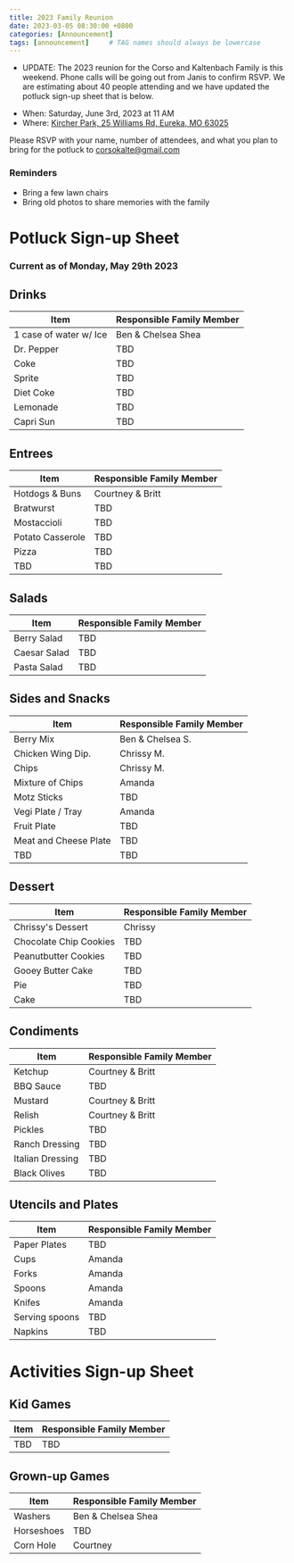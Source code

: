 ```yaml
---
title: 2023 Family Reunion
date: 2023-03-05 08:30:00 +0800
categories: [Announcement]
tags: [announcement]     # TAG names should always be lowercase
---
```


* UPDATE: The 2023 reunion for the Corso and Kaltenbach Family is this weekend. Phone calls will be going out from Janis to confirm RSVP. We are estimating about 40 people attending and we have updated the potluck sign-up sheet that is below.   

- When: Saturday, June 3rd, 2023 at 11 AM  
- Where: [Kircher Park, 25 Williams Rd, Eureka, MO 63025](https://www.google.com/maps/place/Kircher+Park/@38.502744,-90.6155987,16z/data=!4m14!1m7!3m6!1s0x87d92817a45c6819:0x8005682ed093d1f!2sKircher+Park!8m2!3d38.502744!4d-90.612958!16s%2Fg%2F1tcvjm_2!3m5!1s0x87d92817a45c6819:0x8005682ed093d1f!8m2!3d38.502744!4d-90.612958!16s%2Fg%2F1tcvjm_2)   

Please RSVP with your name, number of attendees, and what you plan to bring for the potluck to [corsokalte@gmail.com](mailto:corsokalte@gmail.com?subject=[CKFamilyReunion])

### Reminders
- Bring a few lawn chairs
- Bring old photos to share memories with the family

# Potluck Sign-up Sheet

### Current as of Monday, May 29th 2023

## Drinks

| Item      | Responsible Family Member |
| ----------- | ----------- |
| 1 case of water w/ Ice    | Ben & Chelsea Shea       |
| Dr. Pepper                | TBD                      | 
| Coke                      | TBD                      | 
| Sprite                    | TBD                      | 
| Diet Coke                 | TBD                      | 
| Lemonade                  | TBD                      | 
| Capri Sun                 | TBD                      | 

## Entrees

| Item      | Responsible Family Member |
| ----------- | ----------- |
| Hotdogs & Buns            |      Courtney & Britt    |
| Bratwurst          |      TBD    |
| Mostaccioli        |      TBD    |
| Potato Casserole   |      TBD    |
| Pizza              |      TBD    |
| TBD                |      TBD    | 


## Salads

| Item      | Responsible Family Member |
| ----------- | ----------- |
| Berry Salad      |   TBD        |
| Caesar Salad     |   TBD        |
| Pasta Salad      |   TBD        | 

## Sides and Snacks

| Item      | Responsible Family Member |
| ----------- | ----------- |
| Berry Mix               |     Ben & Chelsea S.    |
| Chicken Wing Dip.       |     Chrissy M.          | 
| Chips                   | Chrissy M.              |
| Mixture of Chips              |     Amanda                  |
| Motz Sticks             |     TBD                 |
| Vegi Plate / Tray              |     Amanda                 |
| Fruit Plate             |     TBD                 |
| Meat and Cheese Plate   |     TBD                 |
| TBD                     |     TBD                 | 

## Dessert

| Item      | Responsible Family Member |
| ----------- | ----------- |
| Chrissy's Dessert                 | Chrissy   |
| Chocolate Chip Cookies            |  TBD      |
| Peanutbutter Cookies              |  TBD      |
| Gooey Butter Cake                 |  TBD      |
| Pie                               |  TBD      | 
| Cake                              |  TBD       | 

## Condiments

| Item      | Responsible Family Member |
| ----------- | ----------- |
| Ketchup                  | Courtney & Britt     |
| BBQ Sauce                | TBD     | 
| Mustard                  | Courtney & Britt    | 
| Relish                   | Courtney & Britt     |
| Pickles                  | TBD     | 
| Ranch Dressing           | TBD     |
| Italian Dressing         | TBD     |
| Black Olives             | TBD     |

## Utencils and Plates

| Item      | Responsible Family Member |
| ----------- | ----------- |
| Paper Plates     | TBD      |
| Cups             | Amanda      | 
| Forks            | Amanda      | 
| Spoons           | Amanda      | 
| Knifes           | Amanda      | 
| Serving spoons   | TBD      | 
| Napkins          | TBD      | 

# Activities Sign-up Sheet

## Kid Games

| Item      | Responsible Family Member |
| ----------- | ----------- |
| TBD    | TBD       |

## Grown-up Games

| Item      | Responsible Family Member |
| ----------- | ----------- |
| Washers        | Ben & Chelsea Shea       |
| Horseshoes    | TBD     |
| Corn Hole    | Courtney      |

